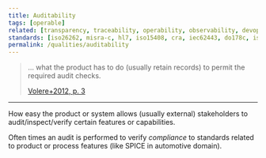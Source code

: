 ```yaml
---
title: Auditability
tags: [operable]
related: [transparency, traceability, operability, observability, devops-metrics]
standards: [iso26262, misra-c, hl7, iso15408, cra, iec62443, do178c, iso42010]
permalink: /qualities/auditability
---
```


> ... what the product has to do (usually retain records) to permit the required audit checks.
>
> [Volere+2012, p. 3](/references/#volere)

<hr class="with-no-margin"/>

How easy the product or system allows (usually external) stakeholders to audit/inspect/verify certain features or capabilities.

Often times an audit is performed to verify _compliance_ to standards related to product or process features (like SPICE in automotive domain).
